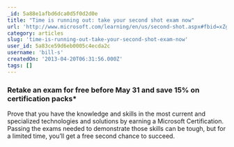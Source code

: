 ```yaml
---
_id: 5a88e1afbd6dca0d5f0d2d0e
title: "Time is running out: take your second shot exam now"
url: 'http://www.microsoft.com/learning/en/us/second-shot.aspx#fbid=xZg08gQx4DI'
category: articles
slug: 'time-is-running-out-take-your-second-shot-exam-now'
user_id: 5a83ce59d6eb0005c4ecda2c
username: 'bill-s'
createdOn: '2013-04-20T06:31:56.000Z'
tags: []
---
```


<h3>Retake an exam for free before May 31 and save 15% on certification packs*</h3>
<div>

Prove that you have the knowledge and skills in the most current and specialized technologies and solutions by earning a Microsoft Certification. Passing the exams needed to demonstrate those skills can be tough, but for a limited time, you’ll get a free second chance to succeed.

</div>
